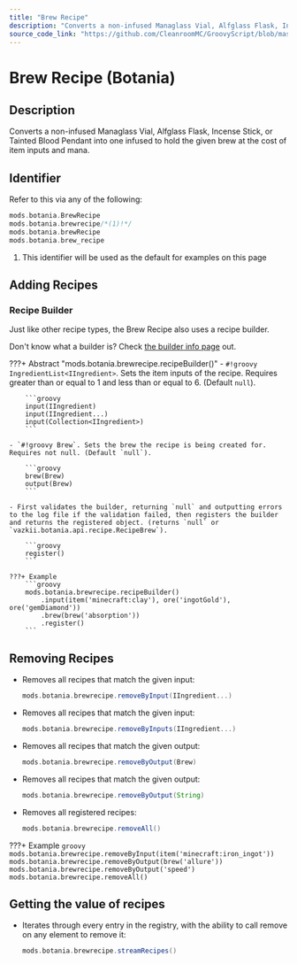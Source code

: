 ```yaml
---
title: "Brew Recipe"
description: "Converts a non-infused Managlass Vial, Alfglass Flask, Incense Stick, or Tainted Blood Pendant into one infused to hold the given brew at the cost of item inputs and mana."
source_code_link: "https://github.com/CleanroomMC/GroovyScript/blob/master/src/main/java/com/cleanroommc/groovyscript/compat/mods/botania/BrewRecipe.java"
---
```


# Brew Recipe (Botania)

## Description

Converts a non-infused Managlass Vial, Alfglass Flask, Incense Stick, or Tainted Blood Pendant into one infused to hold the given brew at the cost of item inputs and mana.

## Identifier

Refer to this via any of the following:

```groovy hl_lines="2"
mods.botania.BrewRecipe
mods.botania.brewrecipe/*(1)!*/
mods.botania.brewRecipe
mods.botania.brew_recipe
```

1. This identifier will be used as the default for examples on this page

## Adding Recipes

### Recipe Builder

Just like other recipe types, the Brew Recipe also uses a recipe builder.

Don't know what a builder is? Check [the builder info page](../../../groovy/builder.md) out.

???+ Abstract "mods.botania.brewrecipe.recipeBuilder()"
    - `#!groovy IngredientList<IIngredient>`. Sets the item inputs of the recipe. Requires greater than or equal to 1 and less than or equal to 6. (Default `null`).

        ```groovy
        input(IIngredient)
        input(IIngredient...)
        input(Collection<IIngredient>)
        ```

    - `#!groovy Brew`. Sets the brew the recipe is being created for. Requires not null. (Default `null`).

        ```groovy
        brew(Brew)
        output(Brew)
        ```

    - First validates the builder, returning `null` and outputting errors to the log file if the validation failed, then registers the builder and returns the registered object. (returns `null` or `vazkii.botania.api.recipe.RecipeBrew`).

        ```groovy
        register()
        ```

    ???+ Example
        ```groovy
        mods.botania.brewrecipe.recipeBuilder()
            .input(item('minecraft:clay'), ore('ingotGold'), ore('gemDiamond'))
            .brew(brew('absorption'))
            .register()
        ```



## Removing Recipes

- Removes all recipes that match the given input:

    ```groovy
    mods.botania.brewrecipe.removeByInput(IIngredient...)
    ```

- Removes all recipes that match the given input:

    ```groovy
    mods.botania.brewrecipe.removeByInputs(IIngredient...)
    ```

- Removes all recipes that match the given output:

    ```groovy
    mods.botania.brewrecipe.removeByOutput(Brew)
    ```

- Removes all recipes that match the given output:

    ```groovy
    mods.botania.brewrecipe.removeByOutput(String)
    ```

- Removes all registered recipes:

    ```groovy
    mods.botania.brewrecipe.removeAll()
    ```

???+ Example
    ```groovy
    mods.botania.brewrecipe.removeByInput(item('minecraft:iron_ingot'))
    mods.botania.brewrecipe.removeByOutput(brew('allure'))
    mods.botania.brewrecipe.removeByOutput('speed')
    mods.botania.brewrecipe.removeAll()
    ```

## Getting the value of recipes

- Iterates through every entry in the registry, with the ability to call remove on any element to remove it:

    ```groovy
    mods.botania.brewrecipe.streamRecipes()
    ```

